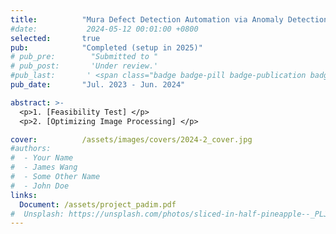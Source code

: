 ```yaml
---
title:          "Mura Defect Detection Automation via Anomaly Detection (PaDiM)"
#date:           2024-05-12 00:01:00 +0800
selected:       true
pub:            "Completed (setup in 2025)"
# pub_pre:        "Submitted to "
# pub_post:       'Under review.'
#pub_last:       ' <span class="badge badge-pill badge-publication badge-success">Spotlight</span>'
pub_date:       "Jul. 2023 - Jun. 2024"

abstract: >-
  <p>1. [Feasibility Test] </p>
  <p>2. [Optimizing Image Processing] </p>

cover:          /assets/images/covers/2024-2_cover.jpg
#authors:
#  - Your Name
#  - James Wang
#  - Some Other Name
#  - John Doe
links:
  Document: /assets/project_padim.pdf
#  Unsplash: https://unsplash.com/photos/sliced-in-half-pineapple--_PLJZmHZzk
---
```

